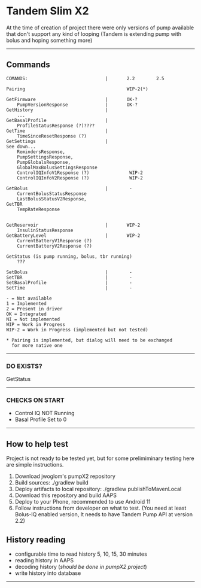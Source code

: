 # Tandem Slim X2

At the time of creation of project there were only versions of pump available that don't support
any kind of looping (Tandem is extending pump with bolus and hoping something more)

***


## Commands

    COMANDS:                             |       2.2        2.5
    
    Pairing                                      WIP-2(*)
    
    GetFirmware                          |       OK-?
        PumpVersionResponse              |       OK-?
    GetHistory                           |
        ...
    GetBasalProfile                      |
        ProfileStatusResponse (?)????
    GetTime                              |
        TimeSinceResetResponse (?)
    GetSettings                          |                                            See down...
        RemindersResponse,
        PumpSettingsResponse,
        PumpGlobalsResponse,
        GlobalMaxBolusSettingsResponse
        ControlIQInfoV1Response (?)               WIP-2
        ControlIQInfoV2Response (?)               WIP-2
    
    GetBolus                             |        -
        CurrentBolusStatusResponse
        LastBolusStatusV2Response,
    GetTBR
        TempRateResponse
    
    
    GetReservoir                         |       WIP-2
        InsulinStatusResponse
    GetBatteryLevel                      |       WIP-2
        CurrentBatteryV1Response (?)
        CurrentBatteryV2Response (?)
    
    GetStatus (is pump running, bolus, tbr running)
        ???
        
    SetBolus                             |        -
    SetTBR                               |        -
    SetBasalProfile                      |        -
    SetTime                              |        -

    - = Not available
    1 = Implemented
    2 = Present in driver
    OK = Integrated
    NI = Not implemented
    WIP = Work in Progress
    WIP-2 = Work in Progress (implemented but not tested)

    * Pairing is implemented, but dialog will need to be exchanged 
      for more native one



***

### DO EXISTS?
GetStatus

***

### CHECKS ON START

 - Control IQ NOT Running
 - Basal Profile Set to 0

***

## How to help test

Project is not ready to be tested yet, but for some prelimiminary testing 
here are simple instructions.

1. Download jwoglom's pumpX2 repository
2. Build sources:  ./gradlew build
3. Deploy artifacts to local repository: ./gradlew publishToMavenLocal
4. Download this repository and build AAPS
5. Deploy to your Phone, recommended to use Android 11 
6. Follow instructions from developer on what to test. (You need at least Bolus-IQ enabled 
   version, It needs to have Tandem Pump API at version 2.2)


## History reading
- configurable time to read history 5, 10, 15, 30 minutes
- reading history in AAPS
- decoding history (*should be done in pumpX2 project*)
- write history into database

***





